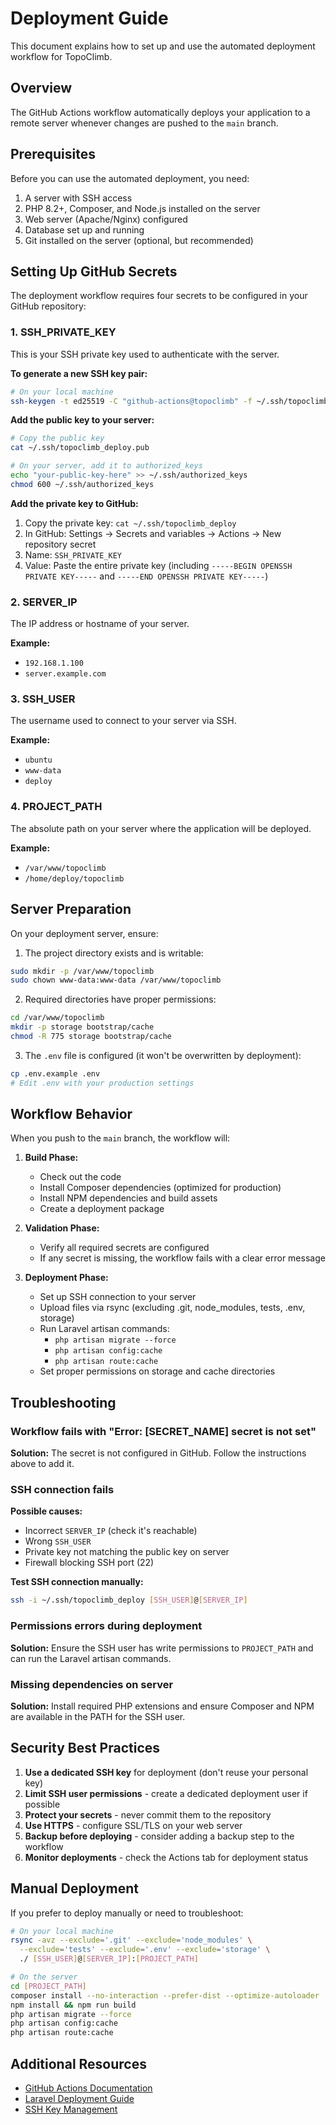 # Deployment Guide

This document explains how to set up and use the automated deployment workflow for TopoClimb.

## Overview

The GitHub Actions workflow automatically deploys your application to a remote server whenever changes are pushed to the `main` branch.

## Prerequisites

Before you can use the automated deployment, you need:

1. A server with SSH access
2. PHP 8.2+, Composer, and Node.js installed on the server
3. Web server (Apache/Nginx) configured
4. Database set up and running
5. Git installed on the server (optional, but recommended)

## Setting Up GitHub Secrets

The deployment workflow requires four secrets to be configured in your GitHub repository:

### 1. SSH_PRIVATE_KEY

This is your SSH private key used to authenticate with the server.

**To generate a new SSH key pair:**

```bash
# On your local machine
ssh-keygen -t ed25519 -C "github-actions@topoclimb" -f ~/.ssh/topoclimb_deploy
```

**Add the public key to your server:**

```bash
# Copy the public key
cat ~/.ssh/topoclimb_deploy.pub

# On your server, add it to authorized_keys
echo "your-public-key-here" >> ~/.ssh/authorized_keys
chmod 600 ~/.ssh/authorized_keys
```

**Add the private key to GitHub:**
1. Copy the private key: `cat ~/.ssh/topoclimb_deploy`
2. In GitHub: Settings → Secrets and variables → Actions → New repository secret
3. Name: `SSH_PRIVATE_KEY`
4. Value: Paste the entire private key (including `-----BEGIN OPENSSH PRIVATE KEY-----` and `-----END OPENSSH PRIVATE KEY-----`)

### 2. SERVER_IP

The IP address or hostname of your server.

**Example:**
- `192.168.1.100`
- `server.example.com`

### 3. SSH_USER

The username used to connect to your server via SSH.

**Example:**
- `ubuntu`
- `www-data`
- `deploy`

### 4. PROJECT_PATH

The absolute path on your server where the application will be deployed.

**Example:**
- `/var/www/topoclimb`
- `/home/deploy/topoclimb`

## Server Preparation

On your deployment server, ensure:

1. The project directory exists and is writable:
```bash
sudo mkdir -p /var/www/topoclimb
sudo chown www-data:www-data /var/www/topoclimb
```

2. Required directories have proper permissions:
```bash
cd /var/www/topoclimb
mkdir -p storage bootstrap/cache
chmod -R 775 storage bootstrap/cache
```

3. The `.env` file is configured (it won't be overwritten by deployment):
```bash
cp .env.example .env
# Edit .env with your production settings
```

## Workflow Behavior

When you push to the `main` branch, the workflow will:

1. **Build Phase:**
   - Check out the code
   - Install Composer dependencies (optimized for production)
   - Install NPM dependencies and build assets
   - Create a deployment package

2. **Validation Phase:**
   - Verify all required secrets are configured
   - If any secret is missing, the workflow fails with a clear error message

3. **Deployment Phase:**
   - Set up SSH connection to your server
   - Upload files via rsync (excluding .git, node_modules, tests, .env, storage)
   - Run Laravel artisan commands:
     - `php artisan migrate --force`
     - `php artisan config:cache`
     - `php artisan route:cache`
   - Set proper permissions on storage and cache directories

## Troubleshooting

### Workflow fails with "Error: [SECRET_NAME] secret is not set"

**Solution:** The secret is not configured in GitHub. Follow the instructions above to add it.

### SSH connection fails

**Possible causes:**
- Incorrect `SERVER_IP` (check it's reachable)
- Wrong `SSH_USER` 
- Private key not matching the public key on server
- Firewall blocking SSH port (22)

**Test SSH connection manually:**
```bash
ssh -i ~/.ssh/topoclimb_deploy [SSH_USER]@[SERVER_IP]
```

### Permissions errors during deployment

**Solution:** Ensure the SSH user has write permissions to `PROJECT_PATH` and can run the Laravel artisan commands.

### Missing dependencies on server

**Solution:** Install required PHP extensions and ensure Composer and NPM are available in the PATH for the SSH user.

## Security Best Practices

1. **Use a dedicated SSH key** for deployment (don't reuse your personal key)
2. **Limit SSH user permissions** - create a dedicated deployment user if possible
3. **Protect your secrets** - never commit them to the repository
4. **Use HTTPS** - configure SSL/TLS on your web server
5. **Backup before deploying** - consider adding a backup step to the workflow
6. **Monitor deployments** - check the Actions tab for deployment status

## Manual Deployment

If you prefer to deploy manually or need to troubleshoot:

```bash
# On your local machine
rsync -avz --exclude='.git' --exclude='node_modules' \
  --exclude='tests' --exclude='.env' --exclude='storage' \
  ./ [SSH_USER]@[SERVER_IP]:[PROJECT_PATH]

# On the server
cd [PROJECT_PATH]
composer install --no-interaction --prefer-dist --optimize-autoloader
npm install && npm run build
php artisan migrate --force
php artisan config:cache
php artisan route:cache
```

## Additional Resources

- [GitHub Actions Documentation](https://docs.github.com/en/actions)
- [Laravel Deployment Guide](https://laravel.com/docs/deployment)
- [SSH Key Management](https://docs.github.com/en/authentication/connecting-to-github-with-ssh)
